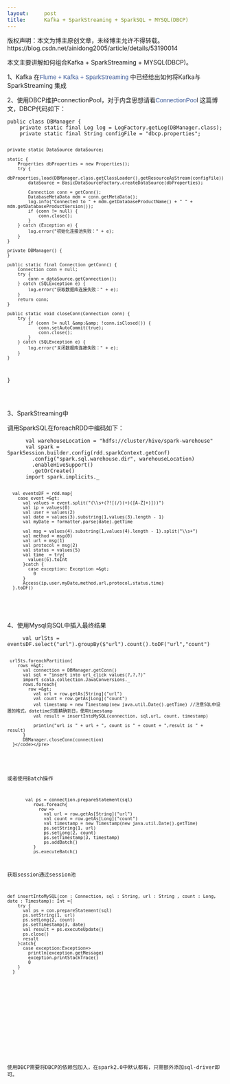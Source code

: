 ```yaml
---
layout:     post
title:      Kafka + SparkStreaming + SparkSQL + MYSQL(DBCP)
---
```

<div id="article_content" class="article_content clearfix csdn-tracking-statistics" data-pid="blog" data-mod="popu_307" data-dsm="post">
								<div class="article-copyright">
					版权声明：本文为博主原创文章，未经博主允许不得转载。					https://blog.csdn.net/ainidong2005/article/details/53190014				</div>
								            <link rel="stylesheet" href="https://csdnimg.cn/release/phoenix/template/css/ck_htmledit_views-f76675cdea.css">
						<div class="htmledit_views" id="content_views">
                
<p>本文主要讲解如何组合Kafka + SparkStreaming + MYSQL(DBCP)。</p>
<p>1、Kafka 在<a href="http://blog.csdn.net/ainidong2005/article/details/53184014" rel="nofollow" style="list-style:none;text-decoration:none;color:rgb(59,89,152);font-family:Verdana, 'Lucida Grande', Arial, Helvetica, sans-serif;">Flume
 + Kafka + SparkStreaming</a> 中已经给出如何将Kafka与SparkStreaming 集成</p>
<p>2、使用DBCP维护connectionPool，对于内含思想请看<a href="http://blog.csdn.net/ainidong2005/article/details/53082338" rel="nofollow" style="list-style:none;text-decoration:none;color:rgb(59,89,152);font-family:Verdana, 'Lucida Grande', Arial, Helvetica, sans-serif;">ConnectionPoo</a>l
 这篇博文，DBCP代码如下：</p>
<p></p>
<pre><code class="language-java">public class DBManager {
    private static final Log log = LogFactory.getLog(DBManager.class);
    private static final String configFile = "dbcp.properties";

    private static DataSource dataSource;

    static {
        Properties dbProperties = new Properties();
        try {
            dbProperties.load(DBManager.class.getClassLoader().getResourceAsStream(configFile));
            dataSource = BasicDataSourceFactory.createDataSource(dbProperties);

            Connection conn = getConn();
            DatabaseMetaData mdm = conn.getMetaData();
            log.info("Connected to " + mdm.getDatabaseProductName() + " " + mdm.getDatabaseProductVersion());
            if (conn != null) {
                conn.close();
            }
        } catch (Exception e) {
            log.error("初始化连接池失败：" + e);
        }
    }

    private DBManager() {
    }

    public static final Connection getConn() {
        Connection conn = null;
        try {
            conn = dataSource.getConnection();
        } catch (SQLException e) {
            log.error("获取数据库连接失败：" + e);
        }
        return conn;
    }

    public static void closeConn(Connection conn) {
        try {
            if (conn != null &amp;&amp; !conn.isClosed()) {
                conn.setAutoCommit(true);
                conn.close();
            }
        } catch (SQLException e) {
            log.error("关闭数据库连接失败：" + e);
        }
    }
}</code></pre>
<p></p>
<p><br></p>
3、SparkStreaming中
<p>调用SparkSQL在foreachRDD中编码如下：</p>
<p></p>
<pre><code class="language-plain">      val warehouseLocation = "hdfs://cluster/hive/spark-warehouse"
      val spark = SparkSession.builder.config(rdd.sparkContext.getConf)
        .config("spark.sql.warehouse.dir", warehouseLocation)
        .enableHiveSupport()
        .getOrCreate()
      import spark.implicits._

      val eventsDF = rdd.map{
        case event =&gt;
          val values = event.split("(\\s+(?![(/)(+)([A-Z]+)]))")
          val ip = values(0)
          val user = values(2)
          val date = values(3).substring(1,values(3).length - 1)
          val myDate = formatter.parse(date).getTime

          val msg = values(4).substring(1,values(4).length - 1).split("\\s+")
          val method = msg(0)
          val url = msg(1)
          val protocol = msg(2)
          val status = values(5)
          val time  = try{
            values(6).toInt
          }catch {
            case exception: Exception =&gt;
              0
          }
          Access(ip,user,myDate,method,url,protocol,status,time)
      }.toDF()
</code></pre><br>
4、使用Mysql向SQL中插入最终结果
<p></p>
<p></p>
<pre><code class="language-plain">     val urlSts = eventsDF.select("url").groupBy($"url").count().toDF("url","count")

     urlSts.foreachPartition{
        rows =&gt;
          val connection = DBManager.getConn()
          val sql = "insert into url_click values(?,?,?)"
          import scala.collection.JavaConversions._
          rows.foreach{
            row =&gt;
              val url = row.getAs[String]("url")
              val count = row.getAs[Long]("count")
              val timestamp = new Timestamp(new java.util.Date().getTime) //注意SQL中设置的格式，datetime只能精确到日，使用timestamp
              val result = insertIntoMySQL(connection, sql,url, count, timestamp)

              println("url is " + url + ", count is " + count + ",result is " + result)
          }
          DBManager.closeConn(connection)
      }</code></pre>
<p></p>
<p>或者使用Batch操作</p>
<p></p><pre><code class="language-plain">       val ps = connection.prepareStatement(sql)
          rows.foreach{
            row =&gt;
              val url = row.getAs[String]("url")
              val count = row.getAs[Long]("count")
              val timestamp = new Timestamp(new java.util.Date().getTime)
              ps.setString(1, url)
              ps.setLong(2, count)
              ps.setTimestamp(3, timestamp)
              ps.addBatch()
          }
          ps.executeBatch()</code></pre><br><p>获取session通过session池</p>
<p></p><pre><code class="language-plain">def insertIntoMySQL(con : Connection, sql : String, url : String , count : Long, date : Timestamp): Int ={
    try {
      val ps = con.prepareStatement(sql)
      ps.setString(1, url)
      ps.setLong(2, count)
      ps.setTimestamp(3, date)
      val result = ps.executeUpdate()
      ps.close()
      result
    }catch{
      case exception:Exception=&gt;
        println(exception.getMessage)
        exception.printStackTrace()
        0
    }
  }</code></pre><br><br><p><br></p>
<p><br></p>
<p><br></p>
<p>使用DBCP需要将DBCP的依赖包加入，在spark2.0中默认都有，只需额外添加sql-driver即可。</p>
            </div>
                </div>